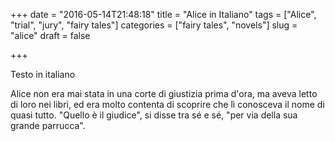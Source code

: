 +++
date = "2016-05-14T21:48:18"
title = "Alice in Italiano"
tags = ["Alice", "trial", "jury", "fairy tales"]
categories = ["fairy tales", "novels"]
slug = "alice"
draft = false

+++

Testo in italiano

Alice non era mai stata in una corte di giustizia prima d'ora, ma aveva letto di loro nei libri, ed era molto contenta di scoprire che lì conosceva il nome di quasi tutto. "Quello è il giudice", si disse tra sé e sé, "per via della sua grande parrucca".
